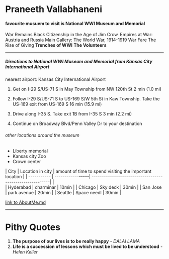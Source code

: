 # Praneeth Vallabhaneni
#### favourite musuem to visit is National WWI Museum and Memorial
War Remains
Black Citizenship in the Age of Jim Crow 
Empires at War: Austria and Russia
Main Gallery: The World War, 1914-1919
War Fare
The Rise of Giving
**Trenches of WWI**
**The Volunteers**
_________________________________________

##### Directions to National WWI Museum and Memorial from Kansas City International Airport
nearest airport: Kansas City International Airport
1. Get on I-29 S/US-71 S in May Township from NW 120th St
2 min (1.0 mi)

2. Follow I-29 S/US-71 S to US-169 S/W 5th St in Kaw Township. Take the US-169 exit from US-169 S
16 min (15.9 mi)

3. Drive along I-35 S. Take exit 1B from I-35 S
3 min (2.2 mi)

4. Continue on Broadway Blvd/Penn Valley Dr to your destination
###### other locations around the museum 
* Liberty memorial
* Kansas city Zoo
* Crown center

| City        | Location in city |  amount of time to spend visiting the important location |
| ----------- | -----------------| ---------------------------------------------------------|          |                  
| Hyderabad   |     charminar    |         10min                                            |
| Chicago     |     Sky deck     |         30min                                            |
| San Jose    |     park avenue  |         20min                                            |
| Seattle     |     Space needl  |          30min                                           |           

[link to AboutMe.md](https://github.com/praneethvallabhaneni/assignment2-Vallabhaneni/blob/main/AboutMe.md)

--------------------

# Pithy Quotes
1. **The purpose of our lives is to be really happy** - *DALAI LAMA*
2. **Life is a succession of lessons which must be lived to be understood** - *Helen Keller*
